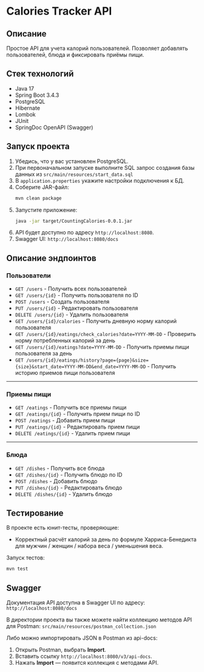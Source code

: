 # Calories Tracker API

## Описание
Простое API для учета калорий пользователей. Позволяет добавлять пользователей, блюда и фиксировать приёмы пищи.

## Стек технологий
- Java 17
- Spring Boot 3.4.3
- PostgreSQL
- Hibernate
- Lombok
- JUnit
- SpringDoc OpenAPI (Swagger)

## Запуск проекта
1. Убедись, что у вас установлен PostgreSQL. 
2. При первоначальном запуске выполните SQL запрос создания базы данных из `src/main/resources/start_data.sql`
2. В `application.properties` укажите настройки подключения к БД.
3. Соберите JAR-файл:
   ```sh
   mvn clean package
   ```
4. Запустите приложение:
   ```sh
   java -jar target/CountingCalories-0.0.1.jar
   ```
5. API будет доступно по адресу `http://localhost:8080`.
6. Swagger UI: `http://localhost:8080/docs`

## Описание эндпоинтов

### **Пользователи**
- `GET /users` - Получить всех пользователей
- `GET /users/{id}` - Получить пользователя по ID
- `POST /users` - Создать пользователя
- `PUT /users/{id}` - Редактировать пользователя
- `DELETE /users/{id}` - Удалить пользователя
- `GET /users/{id}/calories` - Получить дневную норму калорий пользователя
- `GET /users/{id}/eatings/check_calories?date=YYYY-MM-DD` - Проверить норму потребленных калорий за день
- `GET /users/{id}/eatings?date=YYYY-MM-DD` - Получить приемы пищи пользователя за день
- `GET /users/{id}/eatings/history?page={page}&size={size}&start_date=YYYY-MM-DD&end_date=YYYY-MM-DD` - Получить историю приемов пищи пользователя

---

### **Приемы пищи**
- `GET /eatings` - Получить все приемы пищи
- `GET /eatings/{id}` - Получить прием пищи по ID
- `POST /eatings` - Добавить прием пищи
- `PUT /eatings/{id}` - Редактировать прием пищи
- `DELETE /eatings/{id}` - Удалить прием пищи

---

### **Блюда**
- `GET /dishes` - Получить все блюда
- `GET /dishes/{id}` - Получить блюдо по ID
- `POST /dishes` - Добавить блюдо
- `PUT /dishes/{id}` - Редактировать блюдо
- `DELETE /dishes/{id}` - Удалить блюдо


## Тестирование
В проекте есть юнит-тесты, проверяющие:
- Корректный расчёт калорий за день по формуле Харриса-Бенедикта для мужчин / женщин / набора веса / уменьшения веса.

Запуск тестов:
```sh
mvn test
```

## Swagger
Документация API доступна в Swagger UI по адресу:
`http://localhost:8080/docs`

В директории проекта вы также можете найти коллекцию методов API для Postman: `src/main/resources/postman_collection.json`

Либо можно импортировать JSON в Postman из api-docs:
1. Открыть Postman, выбрать **Import**.
2. Вставить ссылку `http://localhost:8080/v3/api-docs`.
3. Нажать **Import** — появится коллекция с методами API.

